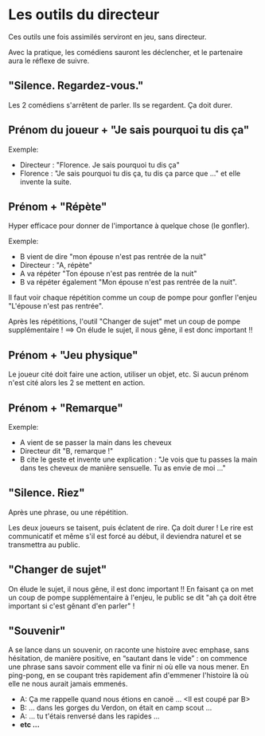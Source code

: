 # Les outils du directeur
Ces outils une fois assimilés serviront en jeu, sans directeur.

Avec la pratique, les comédiens sauront les déclencher, et le partenaire aura le réflexe de suivre.


## "Silence. Regardez-vous."

Les 2 comédiens s'arrêtent de parler.
Ils se regardent. Ça doit durer.

## Prénom du joueur + "Je sais pourquoi tu dis ça"

Exemple:
- Directeur : "Florence. Je sais pourquoi tu dis ça"
- Florence : "Je sais pourquoi tu dis ça, tu dis ça parce que ..." et elle invente la suite.

## Prénom + "Répète"
Hyper efficace pour donner de l'importance à quelque chose (le gonfler).

Exemple:
- B vient de dire "mon épouse n'est pas rentrée de la nuit"
- Directeur : "A, répète"
- A va répéter "Ton épouse n'est pas rentrée de la nuit"
- B va répéter également "Mon épouse n'est pas rentrée de la nuit".

Il faut voir chaque répétition comme un coup de pompe pour gonfler l'enjeu "L'épouse n'est pas rentrée".

Après les répétitions, l'outil "Changer de sujet" met un coup de pompe supplémentaire ! ==> On élude le sujet, il nous gêne, il est donc important !!


## Prénom + "Jeu physique"
Le joueur cité doit faire une action, utiliser un objet, etc.
Si aucun prénom n'est cité alors les 2 se mettent en action.

## Prénom + "Remarque"
Exemple:
- A vient de se passer la main dans les cheveux
- Directeur dit "B, remarque !"
- B cite le geste et invente une explication : "Je vois que tu passes la main dans tes cheveux de manière sensuelle. Tu as envie de moi ..."

## "Silence. Riez"
Après une phrase, ou une répétition.

Les deux joueurs se taisent, puis éclatent de rire.
Ça doit durer !
Le rire est communicatif et même s'il est forcé au début, il deviendra naturel et se transmettra au public.

## "Changer de sujet"

On élude le sujet, il nous gêne, il est donc important !!
En faisant ça on met un coup de pompe supplémentaire à l'enjeu, le public se dit "ah ça doit être important si c'est gênant d'en parler" !

## "Souvenir"

A se lance dans un souvenir, on raconte une histoire avec emphase, sans hésitation, de manière positive, en “sautant dans le vide” : on commence une phrase sans savoir comment elle va finir ni où elle va nous mener.
En ping-pong, en se coupant très rapidement afin d'emmener l'histoire là où elle ne nous aurait jamais emmenés.

- A: Ça me rappelle quand nous étions en canoë … <Il est coupé par B>
- B: … dans les gorges du Verdon, on était en camp scout … <A coupe>
- A: … tu t'étais renversé dans les rapides … <B coupe>
- etc ...
